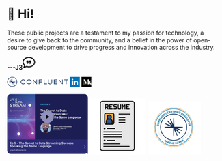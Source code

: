 # 👋 Hi!
These public projects are a testament to my passion for technology, a desire to give back to the community, and a belief in the power of open-source development to drive progress and innovation across the industry.


**---J3**[![quotes_small_icon](quotes_small_icon.png)](https://www.youtube.com/watch?v=38s3WhabZaM
"Life is But A Stream")

[![confluent_small_logo](confluent_small_logo.png)](https://www.confluent.io/blog/?q=%22Jeffrey%20Jennings%22 "J3 Confluent Blob Contributions") [![linkedin_small_logo](linkedin_small_logo.png)](https://www.linkedin.com/in/jeffreyjonathanjennings/ "J3 LinkedIn Profile") [![medium_small_logo](medium_small_logo.png)](https://thej3.com "J3 Medium Articles")

[![life-is-but-a-stream](life-is-but-a-stream.png)](https://www.youtube.com/watch?v=38s3WhabZaM) [![resume_small_icon](resume_small_icon.png)](https://github.com/j3-signalroom/j3-signalroom/raw/refs/heads/main/j3-resume.docx "J3 Resume") [![confluent-certified-developer](confluent-certified-developer.png)](https://api.accredible.com/v1/auth/invite?code=d23d40a2d1d7528bad20&credential_id=36b1f91c-b811-43d9-8468-be2d57eda67c&url=https%3A%2F%2Fcertificates.confluent.io%2F36b1f91c-b811-43d9-8468-be2d57eda67c&ident=bd50717a-fcc6-48e9-9b8a-2f641bb8099d)

